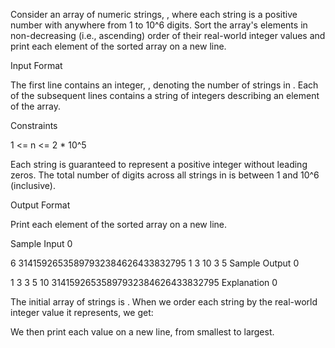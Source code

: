 Consider an array of numeric strings, , where each string is a positive number with anywhere from 1 to 10^6 digits. Sort the array's elements in non-decreasing (i.e., ascending) order of their real-world integer values and print each element of the sorted array on a new line.

Input Format

The first line contains an integer, , denoting the number of strings in . 
Each of the  subsequent lines contains a string of integers describing an element of the array.

Constraints

1 <= n <= 2 * 10^5

Each string is guaranteed to represent a positive integer without leading zeros.
The total number of digits across all strings in  is between  1 and 10^6 (inclusive).

Output Format

Print each element of the sorted array on a new line.

Sample Input 0

6
31415926535897932384626433832795
1
3
10
3
5
Sample Output 0

1
3
3
5
10
31415926535897932384626433832795
Explanation 0

The initial array of strings is . When we order each string by the real-world integer value it represents, we get:

We then print each value on a new line, from smallest to largest.